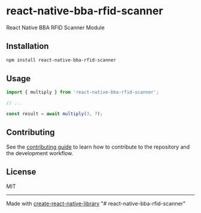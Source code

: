 # react-native-bba-rfid-scanner

React Native BBA RFID Scanner Module

## Installation

```sh
npm install react-native-bba-rfid-scanner
```

## Usage

```js
import { multiply } from 'react-native-bba-rfid-scanner';

// ...

const result = await multiply(3, 7);
```

## Contributing

See the [contributing guide](CONTRIBUTING.md) to learn how to contribute to the repository and the development workflow.

## License

MIT

---

Made with [create-react-native-library](https://github.com/callstack/react-native-builder-bob)
"# react-native-bba-rfid-scanner" 
